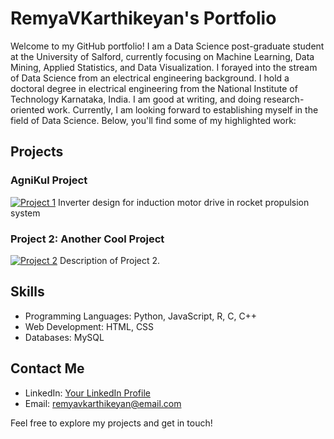 # RemyaVKarthikeyan's Portfolio

Welcome to my GitHub portfolio! I am a Data Science post-graduate student at the University of Salford, 
currently focusing on Machine Learning, Data Mining, Applied Statistics, and Data Visualization. 
I forayed into the stream of Data Science from an electrical engineering background. 
I hold a doctoral degree in electrical engineering from the National Institute of Technology Karnataka, India. 
I am good at writing, and doing research-oriented work. 
Currently, I am looking forward to establishing myself in the field of Data Science.
Below, you'll find some of my highlighted work:

## Projects

### AgniKul Project

[![Project 1](link-to-image.png)](link-to-project-repo)
Inverter design for induction motor drive in rocket propulsion system

### Project 2: Another Cool Project

[![Project 2](link-to-image.png)](link-to-project-repo)
Description of Project 2.

## Skills

- Programming Languages: Python, JavaScript, R, C, C++
- Web Development: HTML, CSS 
- Databases: MySQL

## Contact Me

- LinkedIn: [Your LinkedIn Profile](https://www.linkedin.com/in/remya-vk-b1188621/)
- Email: remyavkarthikeyan@email.com

Feel free to explore my projects and get in touch!

